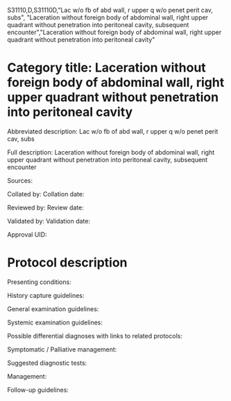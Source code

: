 S31110,D,S31110D,"Lac w/o fb of abd wall, r upper q w/o penet perit cav, subs", "Laceration without foreign body of abdominal wall, right upper quadrant without penetration into peritoneal cavity, subsequent encounter","Laceration without foreign body of abdominal wall, right upper quadrant without penetration into peritoneal cavity"
# Category title: Laceration without foreign body of abdominal wall, right upper quadrant without penetration into peritoneal cavity

Abbreviated description: Lac w/o fb of abd wall, r upper q w/o penet perit cav, subs

Full description: Laceration without foreign body of abdominal wall, right upper quadrant without penetration into peritoneal cavity, subsequent encounter

Sources:

Collated by:
Collation date:

Reviewed by:
Review date:

Validated by:
Validation date:

Approval UID:

# Protocol description

Presenting conditions:

History capture guidelines:

General examination guidelines:

Systemic examination guidelines:

Possible differential diagnoses with links to related protocols:

Symptomatic / Palliative management:

Suggested diagnostic tests:

Management:

Follow-up guidelines:
